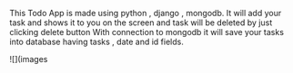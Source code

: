 This Todo App is made using python , django , mongodb.
It will add your task and shows it to you on the screen and task will be deleted by just clicking delete button
With connection to mongodb it will save your tasks into database having tasks , date and id fields.



![](images
